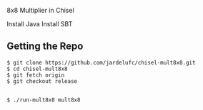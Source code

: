 8x8 Multiplier in Chisel

Install Java
Install SBT

Getting the Repo
----------------

    $ git clone https://github.com/jardelufc/chisel-mult8x8.git
    $ cd chisel-mult8x8
    $ git fetch origin
    $ git checkout release


    $ ./run-mult8x8 mult8x8


